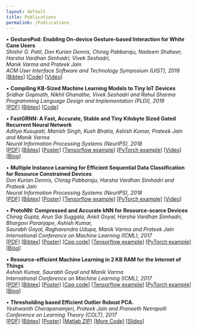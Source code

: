 ```yaml
---
layout: default
title: Publications
permalink: /Publications
---
```


&bull; **GesturePod: Enabling On-device Gesture-based Interaction for White Cane Users**<br>
_Shishir G. Patil, Don Kurian Dennis, Chirag Pabbaraju, Nadeem Shaheer, Harsha Vardhan Simhadri, Vivek Seshadri, <br>Manik Varma and Prateek Jain_<br>
_ACM User Interface Software and Technology Symposium (UIST), 2019_<br>
<span>
    [<a href="./static/docs/publications/bib.html#GesturePod">Bibtex</a>]
    [<a href="https://github.com/Microsoft/EdgeML/Applications/GesturePod">Code</a>]
    [<a href="https://1drv.ms/u/s!AjDloPaG_l0Et7Ikid1voOVFuI116Q">Video</a>]
</span>

&bull; **Compiling KB-Sized Machine Learning Models to Tiny IoT Devices**<br>
_Sridhar Gopinath, Nikhil Ghanathe, Vivek Seshadri and Rahul Sharma_<br>
_Programming Language Design and Implementation (PLDI), 2019_<br>
<span>
    [<a href="./static/docs/publications/SeeDot.pdf">PDF</a>]
    [<a href="./static/docs/publications/bib.html#SeeDot">Bibtex</a>]
    [<a href="https://github.com/microsoft/EdgeML/tree/master/Tools/SeeDot">Code</a>]
</span>

&bull; **FastGRNN: A Fast, Accurate, Stable and Tiny Kilobyte Sized Gated Recurrent Neural Network**<br>
_Aditya Kusupati, Manish Singh, Kush Bhatia, Ashish Kumar, Prateek Jain and Manik Varma_<br>
_Neural Information Processing Systems (NeurIPS), 2018_<br>
<span>
    [<a href="./static/docs/publications/FastGRNN.pdf">PDF</a>]
    [<a href="./static/docs/publications/bib.html#FastGRNN">Bibtex</a>]
    [<a href="./static/docs/posters/FastGRNNPoster.pdf">Poster</a>]
    [<a href="https://github.com/microsoft/EdgeML/tree/master/tf/examples/FastCells">Tensorflow example</a>]
    [<a href="https://github.com/microsoft/EdgeML/tree/master/pytorch/examples/FastCells">PyTorch example</a>]
    [<a href="https://youtu.be/3ZpCnOWBrio">Video</a>]
    [<a href="https://www.microsoft.com/en-us/research/blog/fast-accurate-stable-and-tiny-breathing-life-into-iot-devices-with-an-innovative-algorithmic-approach/">Blog</a>]
</span>

&bull; **Multiple Instance Learning for Efficient Sequential Data
Classification for Resource Constrained Devices**<br>
_Don Kurian Dennis, Chirag Pabbaraju, Harsha Vardhan Simhadri and Prateek Jain_<br>
_Neural Information Processing Systems (NeurIPS), 2018_<br>
<span>
    [<a href="./static/docs/publications/emi-rnn-nips18.pdf">PDF</a>]
    [<a href="./static/docs/publications/bib.html#EMI-RNN">Bibtex</a>]
    [<a href="./static/docs/posters/emi-rnn-nips18-poster.pdf">Poster</a>]
    [<a href="https://github.com/microsoft/EdgeML/tree/master/tf/examples/EMI-RNN">Tensorflow example</a>]
    [<a href="https://github.com/microsoft/EdgeML/tree/master/pytorch/examples/EMI-RNN">PyTorch example</a>]
    [<a href="https://youtu.be/l7PlPbWSbcc">Video</a>]
</span>

&bull; **ProtoNN: Compressed and Accurate kNN for Resource-scarce Devices**<br>
_Chirag Gupta, Arun Sai Suggala, Ankit Goyal, Harsha Vardhan Simhadri, Bhargavi
Paranjape, Ashish Kumar, <br>Saurabh Goyal, Raghavendra Udupa, Manik Varma and Prateek
Jain_<br>
_International Conference on Machine Learning (ICML), 2017_<br>
<span>
    [<a href="./static/docs/publications/ProtoNN.pdf">PDF</a>]
    [<a href="./static/docs/publications/bib.html#ProtoNN">Bibtex</a>]
    [<a href="./static/docs/posters/ProtoNNICMLPoster.pdf">Poster</a>]
    [<a href="https://github.com/microsoft/EdgeML/tree/master/cpp">Cpp code</a>]
    [<a href="https://github.com/microsoft/EdgeML/tree/master/tf/examples/ProtoNN">Tensorflow example</a>]
    [<a href="https://github.com/microsoft/EdgeML/tree/master/pytorch/examples/ProtoNN">PyTorch example</a>]
    [<a href="https://blogs.microsoft.com/ai/ais-big-leap-tiny-devices-opens-world-possibilities/">Blog</a>]
</span> 

&bull; **Resource-efficient Machine Learning in 2 KB RAM for the Internet of Things**<br>
_Ashish Kumar, Saurabh Goyal and Manik Varma_<br>
_International Conference on Machine Learning (ICML), 2017_<br>
<span>
    [<a href="./static/docs/publications/Bonsai.pdf">PDF</a>]
    [<a href="./static/docs/publications/bib.html#Bonsai">Bibtex</a>]
    [<a href="./static/docs/posters/BonsaiPoster.pdf">Poster</a>]
    [<a href="https://github.com/microsoft/EdgeML/tree/master/cpp">Cpp code</a>]
    [<a href="https://github.com/microsoft/EdgeML/tree/master/tf/examples/Bonsai">Tensorflow example</a>]
    [<a href="https://github.com/microsoft/EdgeML/tree/master/pytorch/examples/Bonsai">PyTorch example</a>]
    [<a href="https://blogs.microsoft.com/ai/ais-big-leap-tiny-devices-opens-world-possibilities/">Blog</a>]
</span>   


&bull; **Thresholding based Efficient Outlier Robust PCA.** <br>
_Yeshwanth Cherapanamjeri, Prateek Jain and Praneeth Netrapalli_<br>
_Conference on Learning Theory (COLT), 2017_ <br>
<span>
    [<a href="./static/docs/publications/RobustPCAPaper.pdf">PDF</a>]
    [<a href="./static/docs/publications/bib.html#RobustPCA">Bibtex</a>]
    [<a href="./static/docs/posters/RobustPCACOLTPoster.pdf">Poster</a>]
    [<a href="./static/code/RobustPCACode.zip">Matlab ZIP</a>]
    [<a href="https://github.com/andrewssobral/lrslibrary/tree/master/algorithms/mc/PG-RMC">More Code</a>]
    [<a href="./static/docs/slides/RobustPCACOLTSlides.pptx">Slides</a>]
</span>
